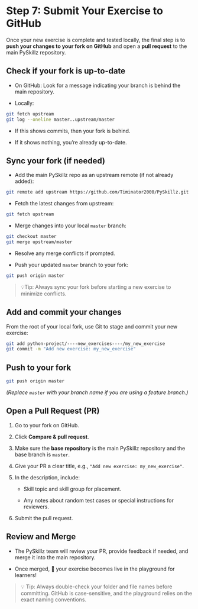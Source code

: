 # Step 7: Submit Your Exercise to GitHub

Once your new exercise is complete and tested locally, the final step is to __push your changes to your fork on GitHub__ and open a __pull request__ to the main PySkillz repository.

## Check if your fork is up-to-date

* On GitHub: Look for a message indicating your branch is behind the main repository.

* Locally:

```bash
git fetch upstream
git log --oneline master..upstream/master
```

* If this shows commits, then your fork is behind.

* If it shows nothing, you’re already up-to-date.


## Sync your fork (if needed)

* Add the main PySkillz repo as an upstream remote (if not already added):

```bash
git remote add upstream https://github.com/Timinator2000/PySkillz.git
```

* Fetch the latest changes from upstream:

```bash
git fetch upstream
```

* Merge changes into your local `master` branch:

```bash
git checkout master
git merge upstream/master
```

* Resolve any merge conflicts if prompted.

* Push your updated `master` branch to your fork:

```bash
git push origin master
```

>💡Tip: Always sync your fork before starting a new exercise to minimize conflicts.

## Add and commit your changes

From the root of your local fork, use Git to stage and commit your new exercise:

```bash
git add python-project/----new_exercises----/my_new_exercise
git commit -m "Add new exercise: my_new_exercise"
```

## Push to your fork

```bash
git push origin master
```

_(Replace `master` with your branch name if you are using a feature branch.)_

## Open a Pull Request (PR)

1. Go to your fork on GitHub.

1. Click __Compare & pull request__.

1. Make sure the __base repository__ is the main PySkillz repository and the base branch is `master`.

1. Give your PR a clear title, e.g., `"Add new exercise: my_new_exercise"`.

1. In the description, include:

    * Skill topic and skill group for placement.

     * Any notes about random test cases or special instructions for reviewers.

1. Submit the pull request.

## Review and Merge

* The PySkillz team will review your PR, provide feedback if needed, and merge it into the main repository.

* Once merged, 🎉 your exercise becomes live in the playground for learners!

>💡 Tip: Always double-check your folder and file names before committing. GitHub is case-sensitive, and the playground relies on the exact naming conventions.